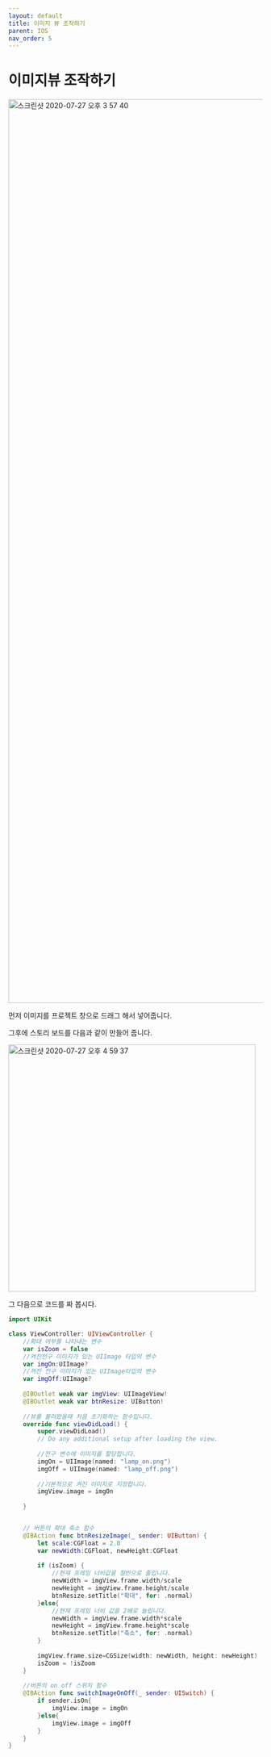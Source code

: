 ```yaml
---
layout: default
title: 이미지 뷰 조작하기
parent: IOS
nav_order: 5
---
```


# 이미지뷰 조작하기

<img width="1792" alt="스크린샷 2020-07-27 오후 3 57 40" src="https://user-images.githubusercontent.com/16849874/88517780-587cd000-d02a-11ea-8aa6-58ffc4c710a1.png">

먼저 이미지를 프로젝트 창으로 드래그 해서 넣어줍니다.

그후에 스토리 보드를 다음과 같이 만들어 줍니다.

<img width="490" alt="스크린샷 2020-07-27 오후 4 59 37" src="https://user-images.githubusercontent.com/16849874/88517917-90841300-d02a-11ea-8b8a-e10dc5390363.png">

그 다음으로 코드를 짜 봅시다.

```swift
import UIKit

class ViewController: UIViewController {
    //확대 여부를 나타내는 변수
    var isZoom = false
    //켜진전구 이미지가 있는 UIImage 타입의 변수
    var imgOn:UIImage?
    //꺼진 전구 이미지가 있는 UIImage타입의 변수
    var imgOff:UIImage?
    
    @IBOutlet weak var imgView: UIImageView!
    @IBOutlet weak var btnResize: UIButton!
    
    //뷰를 불러왔을때 처음 초기화하는 함수입니다.
    override func viewDidLoad() {
        super.viewDidLoad()
        // Do any additional setup after loading the view.
        
        //전구 변수에 이미지를 할당합니다.
        imgOn = UIImage(named: "lamp_on.png")
        imgOff = UIImage(named: "lamp_off.png")
        
        //기본적으로 켜진 이미지로 지정합니다.
        imgView.image = imgOn
        
    }


    // 버튼의 확대 축소 함수
    @IBAction func btnResizeImage(_ sender: UIButton) {
        let scale:CGFloat = 2.0
        var newWidth:CGFloat, newHeight:CGFloat
        
        if (isZoom) {
            //현재 프레임 너비값을 절반으로 줄입니다.
            newWidth = imgView.frame.width/scale
            newHeight = imgView.frame.height/scale
            btnResize.setTitle("확대", for: .normal)
        }else{
            //현재 프레임 너비 값을 2배로 늘립니다.
            newWidth = imgView.frame.width*scale
            newHeight = imgView.frame.height*scale
            btnResize.setTitle("축소", for: .normal)
        }
        
        imgView.frame.size=CGSize(width: newWidth, height: newHeight)
        isZoom = !isZoom
    }
    
    //버튼의 on off 스위치 함수
    @IBAction func switchImageOnOff(_ sender: UISwitch) {
        if sender.isOn{
            imgView.image = imgOn
        }else{
            imgView.image = imgOff
        }
    }
}
```